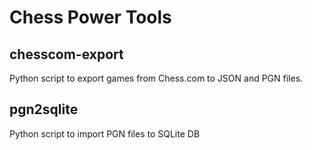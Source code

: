 # Chess Power Tools

## chesscom-export
Python script to export games from Chess.com to JSON and PGN files.

## pgn2sqlite
Python script to import PGN files to SQLite DB
